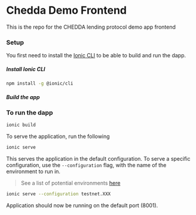 # Chedda Demo Frontend

This is the repo for the CHEDDA lending protocol demo app frontend

### Setup
You first need to install the [Ionic CLI](https://ionicframework.com/docs/cli) to be able to build and run the dapp.

##### Install Ionic CLI

```bash
npm install -g @ionic/cli
```

##### Build the app

### To run the dapp

```bash
ionic build
```

To serve the application, run the following

```bash
ionic serve
```


This serves the application in the default configuration.
To serve a specific configuration, use the `--configuration` flag, with the name of the environment to run in.

> See a list of potential environments [here](https://github.com/chedda-tech/market-frontend/blob/66feef9cc47d6a92ee2a4c42bd0cd262bec3a3b6/angular.json#L44)

```bash
ionic serve --configuration testnet.XXX
```

Application should now be running on the default port (8001).
